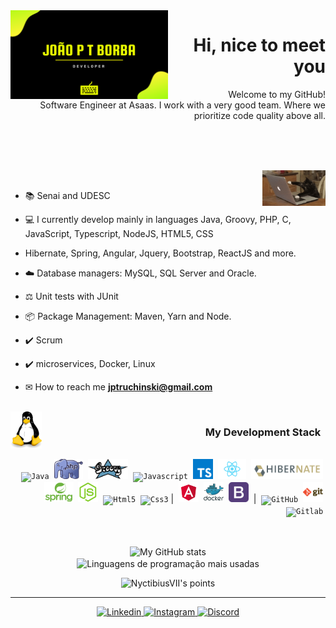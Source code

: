 <!-- APRESENTAÇÃO GIF -->
<img align="left" src=".github/apresentation-jpdev01.gif" alt="Hi"  width="50%"/>

<!-- APRESENTAÇÃO -->
<h1 align="right">Hi, nice to meet you
<!--
    <img align="right" src='.github/bat.gif' alt="Morcego" width="50">
-->
<!--<img align="right" src='.github/bart.png' alt="Bart Simpson" width="50">-->
</h1>
<p align="right">Welcome to my GitHub!
    <br>
    Software Engineer at Asaas. I work with a very good team. Where we prioritize code quality above all.
    <br>
	<!--
    <img src='.github/heart.gif' alt="Coração-1 explodindo" width="70">
    <img src='.github/heart.gif' alt="Coração-2 explodindo" width="70">
    <img src='.github/heart.gif' alt="Coração-3 explodindo" width="70">
	-->
</p>


<br><br><br><!--spacing-3x-->

<!-- FOCO... -->
<!--
<h3 align="left">
    &nbsp;&nbsp;&nbsp;&nbsp;&nbsp;&nbsp;
    A Beginner Developer Focused On Web / Mobile
</h3>
-->

<img align="right" src='.github/catdev.gif' alt="I" width="20%">

<!-- SOBRE MIM -->
<br>

- 📚 Senai and UDESC

- 💻 I currently develop mainly in languages Java, Groovy, PHP, C, JavaScript, Typescript, NodeJS, HTML5, CSS 
- Hibernate, Spring, Angular, Jquery, Bootstrap, ReactJS and more.
- ☁️ Database managers: MySQL, SQL Server and Oracle.
- ⚖️ Unit tests with JUnit
- 📦 Package Management: Maven, Yarn and Node.
- ✔️ Scrum
- ✔️ microservices, Docker, Linux

- ✉ How to reach me **jptruchinski@gmail.com**

<br><!--spacing-->
<img align="left" src='.github/linux.jpg' alt="Developer" width="50">
<!-- TECNOLOGIAS -->
<h3 align="right">
    My Development Stack
    &nbsp;
</h3>
<p align="right"><br>&nbsp;
    <!--<code><img src=".github/tecSvg/android.svg"   alt="Android"   height="16"/></code>&nbsp;-->
    <code><img src=".github/tecSvg/java.svg"      alt="Java"      height="32"/></code>&nbsp;
	<code><img src=".github/tecSvg/php.png" alt="AngularJS" height="32"/></code>&nbsp;
	<code><img src=".github/tecSvg/groovy_icon.png" alt="Groovy" height="32"/></code>&nbsp;
    <!--<code><img src=".github/tecSvg/cPlusPlus.svg" alt="cPlusPlus" height="32"/></code>&nbsp;-->
	<code><img src=".github/tecSvg/javascript.svg" alt="Javascript" height="32"/></code>&nbsp;
	<code><img src=".github/tecSvg/typescript.png"      alt="Typescript"      height="32"/></code>&nbsp;
	<code><img src=".github/tecSvg/reactjs.png"      alt="reactjs"      height="32"/></code>&nbsp;
	<code><img src=".github/tecSvg/Hibernate.png" alt="Hibernate" height="32"/></code>&nbsp;
	<code><img src=".github/tecSvg/spring.png" alt="Spring" height="32"/></code>&nbsp;
	<code><img src=".github/tecSvg/nodejs.png"      alt="NodeJS"      height="32"/></code>&nbsp;
	<code><img src=".github/tecSvg/html5.svg" alt="Html5" height="32"/></code>&nbsp;
    <code><img src=".github/tecSvg/css3.svg"  alt="Css3"  height="32"/></code>&nbsp;|&nbsp;
	<code><img src=".github/tecSvg/angular-js.png" alt="AngularJS" height="32"/></code>&nbsp;
	<code><img src=".github/tecSvg/docker.png" alt="Docker" height="32"/></code>&nbsp;
    <code><img src="https://raw.githubusercontent.com/github/explore/80688e429a7d4ef2fca1e82350fe8e3517d3494d/topics/bootstrap/bootstrap.png" alt="Bootstrap" height="32"/></code>&nbsp;
    |&nbsp;
    <code><img src="https://cdn3.iconfinder.com/data/icons/inficons/512/github.png"           alt="GitHub" height="32"/></code>&nbsp;
    <code><img src="https://raw.githubusercontent.com/github/explore/80688e429a7d4ef2fca1e82350fe8e3517d3494d/topics/git/git.png" alt="Git" height="32"/></code>&nbsp;
    <code><img src="https://icongr.am/devicon/gitlab-original.svg?size=16&color=currentColor" alt="Gitlab" height="32"/></code>&nbsp;
</p>

<br><!--spacing-->

<!-- API | MYGITHUB -->
<p align="center">
    <img  align="center" src="https://github-readme-stats.vercel.app/api?username=jpdev01&show_icons=true&custom_title=🦊%20João%20Pedro%20Truchinski%20Borba%20GitHub%20Stats&title_color=ff441e&text_color=fd5634&icon_color=f74716&bg_color=282a36&hide_border=true&count_private=true&include_all_commits=true&hide=issues" alt="My GitHub stats"/>
	<br>
    <img  align="center" src="https://github-readme-stats.vercel.app/api/top-langs/?username=jpdev01&custom_title=🍧%20Most%20Used%20Languages&title_color=ff79c6&text_color=ff79c6&icon_color=f74716&bg_color=282a36&hide_border=true&line_height=9&hide=css" alt="Linguagens de programação mais usadas"/>
</p>
<!-- #282a36 | fbfbfb
     #ff79c6 | 6651ab
     #ff441e | ff3108 -->


<!-- API | POINTS -->
<p align="center">
    <img src="https://github-profile-trophy.vercel.app/?username=jpdev01&theme=dracula&margin-w=7&hide_border=true" alt="NyctibiusVII's points"/>
</p>

---

<!-- REDES SOCIAIS -->
<p align="center">
    <a href="https://www.linkedin.com/in/jo%C3%A3o-pedro-truchinski-borba-37151a119/" target="blank">
        <img src=".github/linkedin.svg" alt="Linkedin" height="20"/>
    </a>
    <a href="https://www.instagram.com/jp_borba/" target="blank">
        <img src=".github/instagram.svg" alt="Instagram" height="20"/>
    </a>
    <a href="https://discord.gg/h5SSnrg6" target="blank">
        <img src=".github/discord.svg" alt="Discord" height="20"/>
    </a>
</p>

<!--
**jpdev01** is a ✨ _special_ ✨ repository because its `README.md` (this file) appears on your GitHub profile.

Here are some ideas to get you started:

- 🔭 I’m currently working on ...
- 🌱 I’m currently learning ...
- 👯 I’m looking to collaborate on ...
- 🤔 I’m looking for help with ...
- 💬 Ask me about ...
- 📫 How to reach me: ...
- 😄 Pronouns: ...
- ⚡ Fun fact: ...
-->

